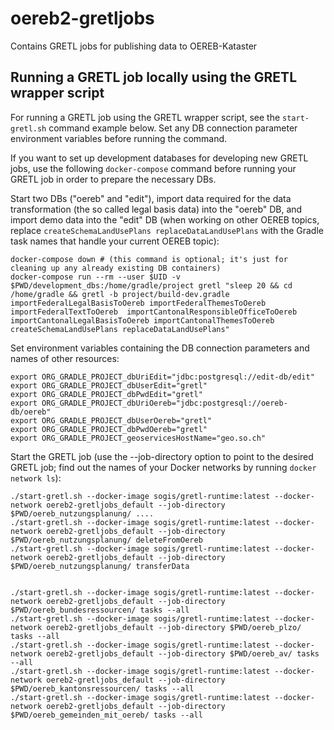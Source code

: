# oereb2-gretljobs
Contains GRETL jobs for publishing data to OEREB-Kataster

## Running a GRETL job locally using the GRETL wrapper script

For running a GRETL job using the GRETL wrapper script, see the `start-gretl.sh` command example below. Set any DB connection parameter environment variables before running the command.

If you want to set up development databases for developing new GRETL jobs, use the following `docker-compose` command before running your GRETL job in order to prepare the necessary DBs.

Start two DBs ("oereb" and "edit"),
import data required for the data transformation
(the so called legal basis data) into the "oereb" DB,
and import demo data into the "edit" DB
(when working on other OEREB topics, replace
`createSchemaLandUsePlans replaceDataLandUsePlans`
with the Gradle task names that handle your current OEREB topic):
```
docker-compose down # (this command is optional; it's just for cleaning up any already existing DB containers)
docker-compose run --rm --user $UID -v $PWD/development_dbs:/home/gradle/project gretl "sleep 20 && cd /home/gradle && gretl -b project/build-dev.gradle importFederalLegalBasisToOereb importFederalThemesToOereb importFederalTextToOereb  importCantonalResponsibleOfficeToOereb importCantonalLegalBasisToOereb importCantonalThemesToOereb createSchemaLandUsePlans replaceDataLandUsePlans"
```

Set environment variables containing the DB connection parameters
and names of other resources:
```
export ORG_GRADLE_PROJECT_dbUriEdit="jdbc:postgresql://edit-db/edit"
export ORG_GRADLE_PROJECT_dbUserEdit="gretl"
export ORG_GRADLE_PROJECT_dbPwdEdit="gretl"
export ORG_GRADLE_PROJECT_dbUriOereb="jdbc:postgresql://oereb-db/oereb"
export ORG_GRADLE_PROJECT_dbUserOereb="gretl"
export ORG_GRADLE_PROJECT_dbPwdOereb="gretl"
export ORG_GRADLE_PROJECT_geoservicesHostName="geo.so.ch"
```

Start the GRETL job
(use the --job-directory option to point to the desired GRETL job;
find out the names of your Docker networks by running `docker network ls`):
```
./start-gretl.sh --docker-image sogis/gretl-runtime:latest --docker-network oereb2-gretljobs_default --job-directory $PWD/oereb_nutzungsplanung/ ....
./start-gretl.sh --docker-image sogis/gretl-runtime:latest --docker-network oereb2-gretljobs_default --job-directory $PWD/oereb_nutzungsplanung/ deleteFromOereb
./start-gretl.sh --docker-image sogis/gretl-runtime:latest --docker-network oereb2-gretljobs_default --job-directory $PWD/oereb_nutzungsplanung/ transferData


./start-gretl.sh --docker-image sogis/gretl-runtime:latest --docker-network oereb2-gretljobs_default --job-directory $PWD/oereb_bundesressourcen/ tasks --all
./start-gretl.sh --docker-image sogis/gretl-runtime:latest --docker-network oereb2-gretljobs_default --job-directory $PWD/oereb_plzo/ tasks --all
./start-gretl.sh --docker-image sogis/gretl-runtime:latest --docker-network oereb2-gretljobs_default --job-directory $PWD/oereb_av/ tasks --all
./start-gretl.sh --docker-image sogis/gretl-runtime:latest --docker-network oereb2-gretljobs_default --job-directory $PWD/oereb_kantonsressourcen/ tasks --all
./start-gretl.sh --docker-image sogis/gretl-runtime:latest --docker-network oereb2-gretljobs_default --job-directory $PWD/oereb_gemeinden_mit_oereb/ tasks --all
```
